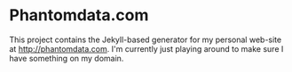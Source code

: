 # Phantomdata.com

This project contains the Jekyll-based generator for my personal web-site
at http://phantomdata.com.  I'm currently just playing around to make sure
I have something on my domain.
